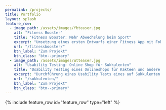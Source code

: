 ```yaml
---
permalink: /projects/
title: Portfolio
layout: splash
feature_row:
  - image_path: /assets/images/fbteaser.jpg
    alt: "Fitness Booster"
    title: "Fitness Booster: Mehr Abwechslung beim Sport"
    excerpt: "Umsetzung eines ersten Entwurfs einer Fitness App mit Fokus auf ein flexibles und vielseitiges Sportangebot."
    url: "/fitnessbooster/"
    btn_label: "Zum Projekt"
    btn_class: "btn--primary"
  - image_path: /assets/images/utteaser.jpg
    alt: "Usability Testing: Online Shop für Sukkulenten"
    title: "Usability Testing eines Onlineshops für Kakteen und andere Sukkulenten"
    excerpt: "Durchführung eines Usability Tests eines auf Sukkulenten spezialisierten Webshops einer in Deutschland ansässigen Gärtnerei mit dem Ziel die Interkation zwischen User und Webseite bei der Auswahl und der Suche von Pflanzen zu analysieren."
    url: "/sukkulenten/"
    btn_label: "Zum Projekt"
    btn_class: "btn--primary"
---
```


<div> <p> </p> </div>

{% include feature_row id="feature_row" type="left" %}
